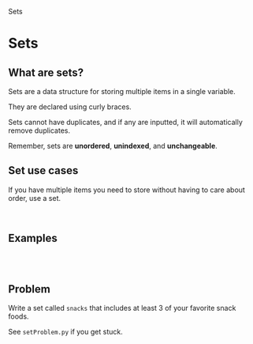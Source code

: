 Sets

# Sets

## What are sets?
Sets are a data structure for storing multiple items in a single variable.

They are declared using curly braces.

Sets cannot have duplicates, and if any are inputted, it will automatically remove duplicates.

Remember, sets are **unordered**,  **unindexed**, and **unchangeable**.
<br />
## Set use cases
If you have multiple items you need to store without having to care about order, use a set. 

<br />

## Examples

```

```
<br />

## Problem
Write a set called `snacks` that includes at least 3 of your favorite snack foods.

See `setProblem.py` if you get stuck.